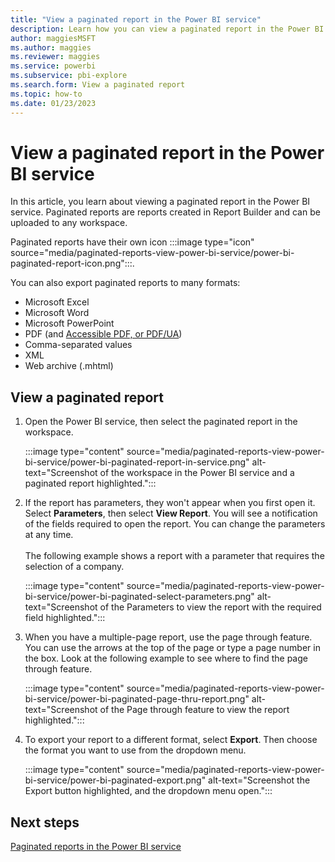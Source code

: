 ```yaml
---
title: "View a paginated report in the Power BI service"
description: Learn how you can view a paginated report in the Power BI service that has parameters and then export it to  a different format.  
author: maggiesMSFT
ms.author: maggies
ms.reviewer: maggies
ms.service: powerbi
ms.subservice: pbi-explore
ms.search.form: View a paginated report
ms.topic: how-to
ms.date: 01/23/2023
---
```


# View a paginated report in the Power BI service

In this article, you learn about viewing a paginated report in the Power BI service. Paginated reports are reports created in Report Builder and can be uploaded to any  workspace.

Paginated reports have their own icon :::image type="icon" source="media/paginated-reports-view-power-bi-service/power-bi-paginated-report-icon.png":::.

You can also export paginated reports to many formats:

- Microsoft Excel
- Microsoft Word
- Microsoft PowerPoint
- PDF (and [Accessible PDF, or PDF/UA](../report-server/rendering-extension-support.md))
- Comma-separated values
- XML
- Web archive (.mhtml)

## View a paginated report

1. Open the Power BI service, then select the paginated report in the workspace.

    :::image type="content" source="media/paginated-reports-view-power-bi-service/power-bi-paginated-report-in-service.png" alt-text="Screenshot of the workspace in the Power BI service and a paginated report highlighted.":::

1. If the report has parameters, they won't appear when you first open it. Select **Parameters**, then select **View Report**. You will see a notification of the fields required to open the report. You can change the parameters at any time.</br></br>The following example shows a report with a parameter that requires the selection of a company.

    :::image type="content" source="media/paginated-reports-view-power-bi-service/power-bi-paginated-select-parameters.png" alt-text="Screenshot of the Parameters to view the report with the required field highlighted.":::

1. When you have a multiple-page report, use the page through feature. You can use the arrows at the top of the page or type a page number in the box. Look at the following example to see where to find the page through feature.

    :::image type="content" source="media/paginated-reports-view-power-bi-service/power-bi-paginated-page-thru-report.png" alt-text="Screenshot of the Page through feature to view the report highlighted.":::

1. To export your report to a different format, select **Export**. Then choose the format you want to use from the dropdown menu.

    :::image type="content" source="media/paginated-reports-view-power-bi-service/power-bi-paginated-export.png" alt-text="Screenshot the Export button highlighted, and the dropdown menu open.":::

## Next steps

[Paginated reports in the Power BI service](end-user-paginated-report.md)
